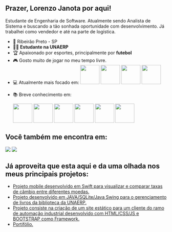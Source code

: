 ## Prazer, Lorenzo Janota por aqui!
Estudante de Engenharia de Software. Atualmente sendo Analista de Sistema e buscando a tão sonhada oportunidade com desenvolvimento.
Já trabalhei como vendedor e até na parte de logística.

- 📌 Ribeirão Preto - SP
- 👨‍🎓 **Estudante na UNAERP**
- 🏆 Apaixonado por esportes, principalmente por **futebol**
- 🎮 Gosto muito de jogar no meu tempo livre.
- 💻 Atualmente mais focado em:
  <div style="display: inline">
   <img widht='60' height='60' src="https://cdn.jsdelivr.net/gh/devicons/devicon@latest/icons/swift/swift-original.svg"/>
   <img widht='60' height='60' src="https://cdn.jsdelivr.net/gh/devicons/devicon@latest/icons/xcode/xcode-original.svg"/>
   <img widht='60' height='60' src="https://cdn.jsdelivr.net/gh/devicons/devicon@latest/icons/git/git-original.svg"/>
   <img widht='60' height='60' src="https://cdn.jsdelivr.net/gh/devicons/devicon@latest/icons/apple/apple-original.svg"/>
 </div>
 
- 📚 Breve conhecimento em:
  <div style="display: inline">
   <img widht='60' height='60' src="https://cdn.jsdelivr.net/gh/devicons/devicon@latest/icons/java/java-original-wordmark.svg"/>
   <img widht='60' height='60' src="https://cdn.jsdelivr.net/gh/devicons/devicon@latest/icons/microsoftsqlserver/microsoftsqlserver-original-wordmark.svg"/>
   <img widht='60' height='60' src="https://cdn.jsdelivr.net/gh/devicons/devicon@latest/icons/c/c-original.svg"/>
   <img widht='60' height='60' src="https://cdn.jsdelivr.net/gh/devicons/devicon@latest/icons/html5/html5-original-wordmark.svg"/>
   <img widht='60' height='60' src="https://cdn.jsdelivr.net/gh/devicons/devicon@latest/icons/css3/css3-original-wordmark.svg"/>
   <img widht='60' height='60' src="https://cdn.jsdelivr.net/gh/devicons/devicon@latest/icons/bootstrap/bootstrap-original-wordmark.svg" />
   <!-- Peguei os icones no site devicons -->
    
  </div>

 ## Você também me encontra em:
  <a href="https://www.linkedin.com/in/lorenzo-janota-9b1177235/"><img src="https://img.shields.io/badge/linkedin-%230077B5.svg?style=for-the-badge&logo=linkedin&logoColor=white"></a>
  <a href="https://www.instagram.com/lo_janota/?next=%2F"><img src="https://img.shields.io/badge/Instagram-%23E4405F.svg?style=for-the-badge&logo=Instagram&logoColor=white"></a>

## Já aproveita que esta aqui e da uma olhada nos meus principais projetos:
- <a href="https://github.com/Lo-Janota/ExchangeRates"> Projeto mobile desenvolvido em Swift para visualizar e comparar taxas de câmbio entre diferentes moedas.</a>
- <a href="https://github.com/Lo-Janota/LibrarySystem"> Projeto desenvolvido em JAVA/SQLite/Java Swing para o gerenciamento de livros da biblioteca da UNAERP.</a>
- <a href="https://github.com/Lo-Janota/JRNegocios-Site"> Projeto consiste na criação de um site estático para um cliente do ramo de automação industrial desenvolvido com HTML/CSS/JS e BOOTSTRAP como Framework.</a>
- <a href="https://github.com/Lo-Janota/Portifolio"> Portifólio.</a>

